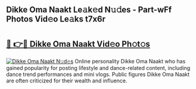 ## Dikke Oma Naakt Le𝚊k𝚎d N𝚞𝚍es - Part-wFf Photos Vid𝚎o Le𝚊ks t7x6r

# <h2><a href="http://fb58ddf.evod.top/?m=Dikke+Oma+Naakt">🔗 👉🔴 Dikke Oma Naakt Vid𝚎o Ph𝚘t𝚘s</a></h2>

[![Dikke Oma Naakt N𝚞d𝚎s](https://i.imgur.com/8V9OHl7.gif)](http://fb58ddf.evod.top/?m=Dikke+Oma+Naakt)
Online personality Dikke Oma Naakt who has gained popularity for posting lifestyle and dance-related content, including dance trend performances and mini vlogs. Public figures Dikke Oma Naakt are often criticized for their wealth and influence. 
